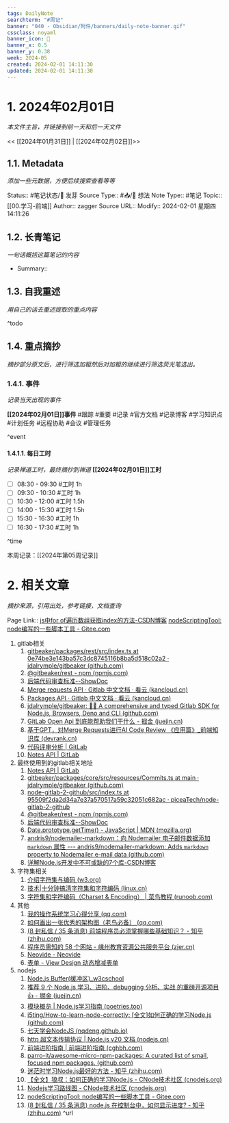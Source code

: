 ```yaml
---
tags: DailyNote
searchterm: "#周记"
banner: "040 - Obsidian/附件/banners/daily-note-banner.gif"
cssclass: noyaml
banner_icon: 💌
banner_x: 0.5
banner_y: 0.38
week: 2024-05
created: 2024-02-01 14:11:30
updated: 2024-02-01 14:11:30
---
```


# 1. 2024年02月01日

_本文件主旨，并链接到前一天和后一天文件_

<< [[2024年01月31日]] | [[2024年02月02日]]>>

## 1.1. Metadata

_添加一些元数据，方便后续搜索查看等等_

Status:: #笔记状态/🌱 发芽
Source Type:: #📥/💭 想法 
Note Type:: #笔记
Topic:: [[00.学习-前端]]
Author:: zagger
Source URL::
Modify:: 2024-02-01 星期四 14:11:26

## 1.2. 长青笔记

_一句话概括这篇笔记的内容_

- Summary::

## 1.3. 自我重述

_用自己的话去重述提取的重点内容_

^todo

## 1.4. 重点摘抄

_摘抄部分原文后，进行筛选加粗然后对加粗的继续进行筛选荧光笔选出。_

### 1.4.1. 事件

_记录当天出现的事件_

**[[2024年02月01日]]事件** 
#跟踪 #重要 #记录 #官方文档 #记录博客 #学习知识点 #计划任务 #远程协助 #会议 #管理任务

^event

#### 1.4.1.1. 每日工时

_记录禅道工时，最终摘抄到禅道_
**[[2024年02月01日]]工时**
- [ ] 08:30 - 09:30 #工时  1h
- [ ] 09:30 - 10:30 #工时  1h
- [ ] 10:30 - 12:00 #工时  1.5h
- [ ] 14:00 - 15:30 #工时  1.5h
- [ ] 15:30 - 16:30 #工时  1h
- [ ] 16:30 - 17:30 #工时  1h

^time

本周记录：[[2024年第05周记录]]

# 2. 相关文章

_摘抄来源，引用出处，参考链接，文档查询_

Page Link::
[js中for of遍历数组获取index的方法-CSDN博客](https://blog.csdn.net/weixin_41192489/article/details/116645563)
[nodeScriptingTool: node编写的一些脚本工具 - Gitee.com](https://gitee.com/zheng_yongtao/node-scripting-tool/tree/master/src/progressBar#%E9%85%8D%E7%BD%AE%E8%AF%B4%E6%98%8E)
1. gitlab相关
	1. [gitbeaker/packages/rest/src/index.ts at 0e74be3e143ba57c3dc8745116b8ba5d518c02a2 · jdalrymple/gitbeaker (github.com)](https://github.com/jdalrymple/gitbeaker/blob/0e74be3e143ba57c3dc8745116b8ba5d518c02a2/packages/rest/src/index.ts)
	2. [@gitbeaker/rest - npm (npmjs.com)](https://www.npmjs.com/package/@gitbeaker/rest)
	3. [后端代码审查标准--ShowDoc](http://192.168.0.161:4999/web/#/3/2834)
	4. [Merge requests API · Gitlab 中文文档 · 看云 (kancloud.cn)](https://www.kancloud.cn/apachecn/gitlab-doc-zh/1948913#list-project-merge-requests)
	5. [Packages API · Gitlab 中文文档 · 看云 (kancloud.cn)](https://www.kancloud.cn/apachecn/gitlab-doc-zh/1948919)
	6. [jdalrymple/gitbeaker: 🦊🧪 A comprehensive and typed Gitlab SDK for Node.js, Browsers, Deno and CLI (github.com)](https://github.com/jdalrymple/gitbeaker#readme)
	7. [GitLab Open Api 到底能帮助我们干什么 - 掘金 (juejin.cn)](https://juejin.cn/post/7257520279300177979)
	8. [基于GPT，对Merge Requests进行AI Code Review 《应用篇》_前端知识库 (devrank.cn)](https://frontend.devrank.cn/traffic-information/7299415711221598245)
	9. [代码评审分析 | GitLab](https://docs.gitlab.cn/15.2/jh/user/analytics/code_review_analytics.html)
	10. [Notes API | GitLab](https://docs.gitlab.com/ee/api/notes.html#get-single-merge-request-note)
2. 最终使用到的gitlab相关地址
	1. [Notes API | GitLab](https://docs.gitlab.com/ee/api/notes.html#get-single-merge-request-note)
	2. [gitbeaker/packages/core/src/resources/Commits.ts at main · jdalrymple/gitbeaker (github.com)](https://github.com/jdalrymple/gitbeaker/blob/main/packages/core/src/resources/Commits.ts)
	3. [node-gitlab-2-github/src/index.ts at 95509f2da2d34a7e37a570517a59c32051c682ac · piceaTech/node-gitlab-2-github](https://github.com/piceaTech/node-gitlab-2-github/blob/95509f2da2d34a7e37a570517a59c32051c682ac/src/index.ts#L524)
	4. [@gitbeaker/rest - npm (npmjs.com)](https://www.npmjs.com/package/@gitbeaker/rest)
	5. [后端代码审查标准--ShowDoc](http://192.168.0.161:4999/web/#/3/2834)
	6. [Date.prototype.getTime() - JavaScript | MDN (mozilla.org)](https://developer.mozilla.org/zh-CN/docs/Web/JavaScript/Reference/Global_Objects/Date/getTime)
	7. [andris9/nodemailer-markdown：向 Nodemailer 电子邮件数据添加 `markdown` 属性 --- andris9/nodemailer-markdown: Adds `markdown` property to Nodemailer e-mail data (github.com)](https://github.com/andris9/nodemailer-markdown)
	8. [详解Node.js开发中不可或缺的7个库-CSDN博客](https://blog.csdn.net/Ed7zgeE9X/article/details/130857983)
3. 字符集相关
	1. [介绍字符集与编码 (w3.org)](https://www.w3.org/International/getting-started/characters.zh-hans.html)
	2. [技术|十分钟搞清字符集和字符编码 (linux.cn)](https://linux.cn/article-5027-1.html)
	3. [字符集和字符编码（Charset & Encoding） | 菜鸟教程 (runoob.com)](https://www.runoob.com/w3cnote/charset-encoding.html)
4. 其他
	1. [我的操作系统学习心得分享 (qq.com)](https://mp.weixin.qq.com/s/n6n98StM72eXQksbVg2tmg)
	2. [如何画出一张优秀的架构图（老鸟必备） (qq.com)](https://mp.weixin.qq.com/s/5qmBPC4GjoMLT8nXq9H-NQ)
	3. [(8 封私信 / 35 条消息) 前端程序员必须掌握哪些基础知识？ - 知乎 (zhihu.com)](https://www.zhihu.com/question/433877391/answer/2928795045)
	4. [程序员需知的 58 个网站 - 嵊州教育资源公共服务平台 (zjer.cn)](https://sz.zjer.cn/index.php?r=portal/content/view&sid=330683&id=6045692)
	5. [Neovide - Neovide](https://neovide.dev/index.html)
	6. [表单 - View Design 动态增减表单](https://iviewui.com/view-ui-plus/component/form/form#dynamic)
5. nodejs
	1. [Node.js Buffer(缓冲区)_w3cschool](https://www.w3cschool.cn/nodejs/nodejs-buffer.html)
	2. [推荐 9 个 Node.js 学习、进阶、debugging 分析、实战 的重磅开源项目 👍 - 掘金 (juejin.cn)](https://juejin.cn/post/6961101653709684772)
	3. [模块概览 | Node.js学习指南 (poetries.top)](https://blog.poetries.top/node-learning-notes/notes/modules/-1.0%20%E6%9C%AC%E5%9C%B0%E8%B7%AF%E5%BE%84%E5%A4%84%E7%90%86%20path.html#%E6%A8%A1%E5%9D%97%E6%A6%82%E8%A7%88)
	4. [i5ting/How-to-learn-node-correctly: [全文]如何正确的学习Node.js (github.com)](https://github.com/i5ting/How-to-learn-node-correctly)
	5. [七天学会NodeJS (nqdeng.github.io)](https://nqdeng.github.io/7-days-nodejs/#6.1)
	6. [http 超文本传输协议 | Node.js v20 文档 (nodejs.cn)](https://nodejs.cn/api/http.html)
	7. [前端进阶指南 | 前端进阶指南 (cghbh.com)](https://www.cghbh.com/fe-sre/Nginx%E6%96%87%E6%A1%A3.html)
	8. [parro-it/awesome-micro-npm-packages: A curated list of small, focused npm packages. (github.com)](https://github.com/parro-it/awesome-micro-npm-packages)
	9. [迷茫时学习Node.js最好的方法 - 知乎 (zhihu.com)](https://zhuanlan.zhihu.com/p/29625882)
	10. [【全文】狼叔：如何正确的学习Node.js - CNode技术社区 (cnodejs.org)](https://cnodejs.org/topic/5ab3166be7b166bb7b9eccf7)
	11. [Nodejs学习路线图 - CNode技术社区 (cnodejs.org)](https://cnodejs.org/topic/53a7fee7a087f45620e08521)
	12. [nodeScriptingTool: node编写的一些脚本工具 - Gitee.com](https://gitee.com/zheng_yongtao/node-scripting-tool/tree/master/src/progressBar)
	13. [(8 封私信 / 35 条消息) node.js 在控制台中，如何显示进度? - 知乎 (zhihu.com)](https://www.zhihu.com/question/36965335/answer/3155186827)
^url

